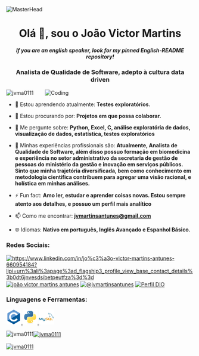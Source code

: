 <img src="https://remsoft.com.br/wp-content/uploads/2024/05/qualidade-de-software.png" width="600" height="300" alt="MasterHead">
<h1 align="center">Olá 👋, sou o João Victor Martins</h1>
<h5 align="center">If you are an english speaker, look for my pinned English-README repository!</h5>
<h3 align="center">Analista de Qualidade de Software, adepto à cultura data driven</h3>
<img align = "right" alt = "Coding" width = "400" src = "https://indoanalytica.com/static/images/data-science-2.gif">

<p align="left"> <img src="https://komarev.com/ghpvc/?username=jvma0111&label=Profile%20views&color=0e75b6&style=flat" alt="jvma0111" /> </p>

- 🌱 Estou aprendendo atualmente: **Testes exploratórios.**

- 🤝 Estou procurando por: **Projetos em que possa colaborar.** 

- 💬 Me pergunte sobre: **Python, Excel, C, análise exploratória de dados, visualização de dados, estatística, testes exploratórios**

- 📄 Minhas experiências profissionais são: **Atualmente, Analista de Qualidade de Software, além disso possuo formação em biomedicina e experiência no setor administrativo da secretaria de gestão de pessoas do ministério da gestão e inovação em serviços públicos. Sinto que minha trajetória diversificada, bem como conhecimento em metodologia científica contribuem para agregar uma visão racional, e holística em minhas análises.**

- ⚡ Fun fact: **Amo ler, estudar e aprender coisas novas. Estou sempre atento aos detalhes, e possuo um perfil mais analítico**

- 📫 Como me encontrar: **jvmartinsantunes@gmail.com**

- 🌐 Idiomas: **Nativo em português, Inglês Avançado e Espanhol Básico.**

<h3 align="left">Redes Sociais:</h3>
<p align="left">
<a href="https://www.linkedin.com/in/jo%C3%A3o-victor-martins-antunes-660954184/" target="blank"><img align="center" src="https://raw.githubusercontent.com/rahuldkjain/github-profile-readme-generator/master/src/images/icons/Social/linked-in-alt.svg" alt="https://www.linkedin.com/in/jo%c3%a3o-victor-martins-antunes-660954184?lipi=urn%3ali%3apage%3ad_flagship3_profile_view_base_contact_details%3b0dt6jnvesdsibetpeutfza%3d%3d" height="30" width="40" /></a>
<a href="https://www.kaggle.com/joaovictor1709" target="blank"><img align="center" src="https://raw.githubusercontent.com/rahuldkjain/github-profile-readme-generator/master/src/images/icons/Social/kaggle.svg" alt="joão victor martins antunes" height="30" width="40" /></a>
<a href="https://www.hackerrank.com/profile/jvmartinsantunes" target="blank">
    <img align="center" src="https://raw.githubusercontent.com/rahuldkjain/github-profile-readme-generator/master/src/images/icons/Social/hackerrank.svg" alt="@jvmartinsantunes" height="30" width="40" /></a>
<a href="https://web.dio.me/users/jvmartinsantunes" target="blank">
    <img align = "center" src="https://img.shields.io/badge/-Meu%20Perfil%20na%20DIO-30A3DC?style=for-the-badge" alt="Perfil DIO" />
  </a>
</p>

<h3 align="left">Linguagens e Ferramentas:</h3>
<p align="left"> <a href="https://www.cprogramming.com/" target="_blank" rel="noreferrer"> <img src="https://raw.githubusercontent.com/devicons/devicon/master/icons/c/c-original.svg" alt="c" width="40" height="40"/> </a> 
  <a href="https://www.python.org" target="_blank" rel="noreferrer"> <img src="https://raw.githubusercontent.com/devicons/devicon/master/icons/python/python-original.svg" alt="python" width="40" height="40"/> </a>
  <a href="https://www.mysql.com/" target="_blank" rel="noreferrer"> <img src="https://raw.githubusercontent.com/devicons/devicon/master/icons/mysql/mysql-original-wordmark.svg" alt="mysql" width="40" height="40"/> </p>

<p><img align="left" src="https://github-readme-stats.vercel.app/api/top-langs?username=jvma0111&show_icons=true&locale=en&layout=compact" alt="jvma0111" /></p>

<p><img align="center" src="https://github-readme-stats.vercel.app/api?username=jvma0111&show_icons=true&locale=en" alt="jvma0111" /></p>

<p><img align="center" src="https://github-readme-streak-stats.herokuapp.com/?user=jvma0111&" alt="jvma0111" /></p>
